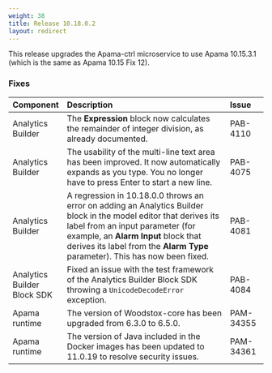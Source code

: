 ```yaml
---
weight: 38
title: Release 10.18.0.2
layout: redirect
---
```


This release upgrades the Apama-ctrl microservice to use Apama 10.15.3.1 (which is the same as Apama 10.15 Fix 12).

### Fixes

<table>
<colgroup>
    <col style="width: 15%;">
    <col style="width: 70%;">
    <col style="width: 15%;">
</colgroup>
<thead>
<tr>
<th style="text-align:left">Component</th>
<th style="text-align:left">Description</th>
<th style="text-align:left">Issue</th>
</tr>
</thead>
<tbody>


<tr>
<td style="text-align:left">Analytics Builder</td>
<td style="text-align:left">The <b>Expression</b> block now calculates the remainder of integer division, as already documented.</td>
<td style="text-align:left">PAB-4110</td>
</tr>
<tr>
<td style="text-align:left">Analytics Builder</td>
<td style="text-align:left">The usability of the multi-line text area has been improved.
It now automatically expands as you type. You no longer have to press Enter to start a new line.</td>
<td style="text-align:left">PAB-4075</td>
</tr>
<tr>
<td style="text-align:left">Analytics Builder</td>
<td style="text-align:left">A regression in 10.18.0.0 throws an error on adding an Analytics Builder block in the model editor that derives its label from an input parameter
(for example, an <b>Alarm Input</b> block that derives its label from the <b>Alarm Type</b> parameter). This has now been fixed.</td>
<td style="text-align:left">PAB-4081</td>
</tr>
<tr>
<td style="text-align:left">Analytics Builder Block SDK</td>
<td style="text-align:left">Fixed an issue with the test framework of the Analytics Builder Block SDK throwing a <code>UnicodeDecodeError</code> exception.</td>
<td style="text-align:left">PAB-4084</td>
</tr>
<tr>
<td style="text-align:left">Apama runtime</td>
<td style="text-align:left">The version of Woodstox-core has been upgraded from 6.3.0 to 6.5.0.</td>
<td style="text-align:left">PAM-34355</td>
</tr>
<tr>
<td style="text-align:left">Apama runtime</td>
<td style="text-align:left">The version of Java included in the Docker images has been updated to 11.0.19 to resolve security issues.</td>
<td style="text-align:left">PAM-34361</td>
</tr>

</tbody>
</table>
